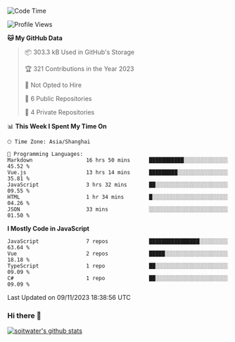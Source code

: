 <!--START_SECTION:waka-->
![Code Time](http://img.shields.io/badge/Code%20Time-2%2C766%20hrs%2037%20mins-blue)

![Profile Views](http://img.shields.io/badge/Profile%20Views-0-blue)

**🐱 My GitHub Data** 

> 📦 303.3 kB Used in GitHub's Storage 
 > 
> 🏆 321 Contributions in the Year 2023
 > 
> 🚫 Not Opted to Hire
 > 
> 📜 6 Public Repositories 
 > 
> 🔑 4 Private Repositories 
 > 
📊 **This Week I Spent My Time On** 

```text
🕑︎ Time Zone: Asia/Shanghai

💬 Programming Languages: 
Markdown                 16 hrs 50 mins      ███████████░░░░░░░░░░░░░░   45.52 % 
Vue.js                   13 hrs 14 mins      █████████░░░░░░░░░░░░░░░░   35.81 % 
JavaScript               3 hrs 32 mins       ██░░░░░░░░░░░░░░░░░░░░░░░   09.55 % 
HTML                     1 hr 34 mins        █░░░░░░░░░░░░░░░░░░░░░░░░   04.26 % 
JSON                     33 mins             ░░░░░░░░░░░░░░░░░░░░░░░░░   01.50 % 
```

**I Mostly Code in JavaScript** 

```text
JavaScript               7 repos             ████████████████░░░░░░░░░   63.64 % 
Vue                      2 repos             █████░░░░░░░░░░░░░░░░░░░░   18.18 % 
TypeScript               1 repo              ██░░░░░░░░░░░░░░░░░░░░░░░   09.09 % 
C#                       1 repo              ██░░░░░░░░░░░░░░░░░░░░░░░   09.09 % 
```




 Last Updated on 09/11/2023 18:38:56 UTC
<!--END_SECTION:waka-->

### Hi there 👋
[![soitwater's github stats](https://github-readme-stats.vercel.app/api?username=soitwater)](https://github.com/soitwater/github-readme-stats)
